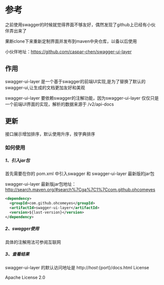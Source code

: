 # 参考

之前使用swagger的时候就觉得界面不够友好，偶然发现了github上已经有小伙伴弄出来了

果断clone下来重新定制界面并发布到maven中央仓库，以备以后使用

小伙伴地址：https://github.com/caspar-chen/swagger-ui-layer

## 作用

swagger-ui-layer 是一个基于swagger的前端UI实现,是为了替换了默认的swagger-ui,让生成的文档更加友好和美观

swagger-ui-layer 要依赖swagger的注解功能，因为swagger-ui-layer 仅仅只是一个前端UI界面的实现，解析的数据来源于 /v2/api-docs

## 更新
接口展示增加排序，默认使用升序，按字典排序

### 如何使用
##### 1、引入jar包

首先需要在你的 pom.xml 中引入swagger 和 swagger-ui-layer 最新版的jar包

swagger-ui-layer 最新版jar包地址：http://search.maven.org/#search%7Cga%7C1%7Ccom.github.ohcomeyes
```xml
<dependency>
  <groupId>com.github.ohcomeyes</groupId>
  <artifactId>swagger-ui-layer</artifactId>
  <version>${last-version}</version>
</dependency>
```

##### 2、swagger使用

具体的注解用法可参阅互联网
##### 3、查看结果

swagger-ui-layer 的默认访问地址是 http://${host}:${port}/docs.html
License

Apache License 2.0

